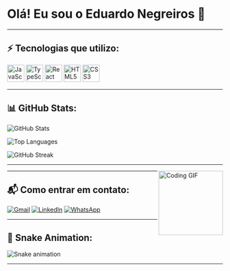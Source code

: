# **Olá! Eu sou o Eduardo Negreiros 👋**

---

## ⚡ **Tecnologias que utilizo:**

<img src="https://cdn.jsdelivr.net/gh/devicons/devicon/icons/javascript/javascript-original.svg" height="40" alt="JavaScript logo" />
<img src="https://cdn.jsdelivr.net/gh/devicons/devicon/icons/typescript/typescript-original.svg" height="40" alt="TypeScript logo" />
<img src="https://cdn.jsdelivr.net/gh/devicons/devicon/icons/react/react-original.svg" height="40" alt="React logo" />
<img src="https://cdn.jsdelivr.net/gh/devicons/devicon/icons/html5/html5-original.svg" height="40" alt="HTML5 logo" />
<img src="https://cdn.jsdelivr.net/gh/devicons/devicon/icons/css3/css3-original.svg" height="40" alt="CSS3 logo" />

---

## 📊 **GitHub Stats:**

![GitHub Stats](https://github-readme-stats.vercel.app/api?username=EduardoSilvaNegreiros&show_icons=true&include_all_commits=true&count_private=true&theme=dracula&hide_border=false)

![Top Languages](https://github-readme-stats.vercel.app/api/top-langs?username=EduardoSilvaNegreiros&layout=compact&theme=dracula&hide_border=false)

![GitHub Streak](https://streak-stats.demolab.com?user=EduardoSilvaNegreiros&theme=dracula&hide_border=false&border_radius=5)

---

<img align="right" height="150" src="https://i.giphy.com/media/v1.Y2lkPTc5MGI3NjExNHYxNTBncnFxeHA4MGY3Z3E0ZXlpZTM0aDRyNWN5ZTB5a3Y4YXM1eiZlcD12MV9pbnRlcm5hbF9naWZfYnlfaWQmY3Q9Zw/RbDKaczqWovIugyJmW/giphy.gif" alt="Coding GIF" />

---

## 📬 **Como entrar em contato:**

[![Gmail](https://img.shields.io/badge/Gmail-D14836?style=for-the-badge&logo=gmail&logoColor=white)](mailto:edunegreiross@gmail.com)
[![LinkedIn](https://img.shields.io/badge/LinkedIn-0077B5?style=for-the-badge&logo=linkedin&logoColor=white)](https://www.linkedin.com/in/eduardonegreiross/)
[![WhatsApp](https://img.shields.io/badge/WhatsApp-25D366?style=for-the-badge&logo=whatsapp&logoColor=white)](https://wa.me/seunumero)

---

## 🐍 **Snake Animation:**

![Snake animation](https://raw.githubusercontent.com/EduardoSilvaNegreiros/EduardoSilvaNegreiros/output/snake.svg)

---
